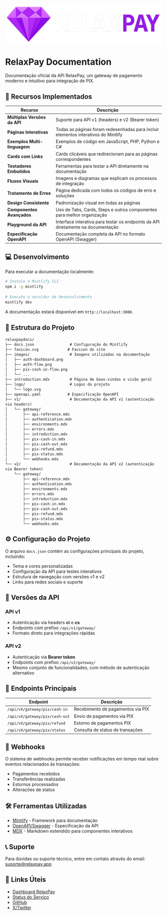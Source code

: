 <p align="center" width="100%">
<img src="logo/logo.svg" width="500" />
</p>

# RelaxPay Documentation

Documentação oficial da API RelaxPay, um gateway de pagamento moderno e intuitivo para integração de PIX.

## 🚀 Recursos Implementados

| Recurso | Descrição |
|---------|-----------|
| **Múltiplas Versões da API** | Suporte para API v1 (headers) e v2 (Bearer token) |
| **Páginas Interativas** | Todas as páginas foram redesenhadas para incluir elementos interativos do Mintlify |
| **Exemplos Multi-linguagem** | Exemplos de código em JavaScript, PHP, Python e C# |
| **Cards com Links** | Cards clicáveis que redirecionam para as páginas correspondentes |
| **Testadores Embutidos** | Ferramentas para testar a API diretamente na documentação |
| **Fluxos Visuais** | Imagens e diagramas que explicam os processos de integração |
| **Tratamento de Erros** | Página dedicada com todos os códigos de erro e soluções |
| **Design Consistente** | Padronização visual em todas as páginas |
| **Componentes Avançados** | Uso de Tabs, Cards, Steps e outros componentes para melhor organização |
| **Playground da API** | Interface interativa para testar os endpoints da API diretamente na documentação |
| **Especificação OpenAPI** | Documentação completa da API no formato OpenAPI (Swagger) |

## 💻 Desenvolvimento

Para executar a documentação localmente:

```bash
# Instale o Mintlify CLI
npm i -g mintlify

# Execute o servidor de desenvolvimento
mintlify dev
```

A documentação estará disponível em `http://localhost:3000`.

## 📂 Estrutura do Projeto

```
relaxpaydocs/
├── docs.json                # Configuração do Mintlify
├── favicon.svg             # Favicon do site
├── images/                  # Imagens utilizadas na documentação
│   ├── auth-dashboard.png
│   ├── auth-flow.png
│   ├── pix-cash-in-flow.png
│   └── ...
├── introduction.mdx         # Página de boas-vindas e visão geral
├── logo/                    # Logos do projeto
│   └── logo.svg
├── openapi.yaml            # Especificação OpenAPI
├── v1/                      # Documentação da API v1 (autenticação via headers)
│   └── gateway/
│       ├── api-reference.mdx
│       ├── authentication.mdx
│       ├── environments.mdx
│       ├── errors.mdx
│       ├── introduction.mdx
│       ├── pix-cash-in.mdx
│       ├── pix-cash-out.mdx
│       ├── pix-refund.mdx
│       ├── pix-status.mdx
│       └── webhooks.mdx
└── v2/                      # Documentação da API v2 (autenticação via Bearer token)
    └── gateway/
        ├── api-reference.mdx
        ├── authentication.mdx
        ├── environments.mdx
        ├── errors.mdx
        ├── introduction.mdx
        ├── pix-cash-in.mdx
        ├── pix-cash-out.mdx
        ├── pix-refund.mdx
        ├── pix-status.mdx
        └── webhooks.mdx
```

## ⚙️ Configuração do Projeto

O arquivo `docs.json` contém as configurações principais do projeto, incluindo:

- Tema e cores personalizadas
- Configuração da API para testes interativos
- Estrutura de navegação com versões v1 e v2
- Links para redes sociais e suporte

## 🔄 Versões da API

### API v1
- Autenticação via headers **ci** e **cs**
- Endpoints com prefixo `/api/v1/gateway/`
- Formato direto para integrações rápidas

### API v2
- Autenticação via **Bearer token**
- Endpoints com prefixo `/api/v2/gateway/`
- Mesmo conjunto de funcionalidades, com método de autenticação alternativo

## 🔌 Endpoints Principais

| Endpoint | Descrição |
|----------|------------|
| `/api/vX/gateway/pix/cash-in` | Recebimento de pagamentos via PIX |
| `/api/vX/gateway/pix/cash-out` | Envio de pagamentos via PIX |
| `/api/vX/gateway/pix/refund` | Estorno de pagamentos PIX |
| `/api/vX/gateway/pix/status` | Consulta de status de transações |

## 🔔 Webhooks

O sistema de webhooks permite receber notificações em tempo real sobre eventos relacionados às transações:

- Pagamentos recebidos
- Transferências realizadas
- Estornos processados
- Alterações de status

## 🛠️ Ferramentas Utilizadas

- [Mintlify](https://mintlify.com/) - Framework para documentação
- [OpenAPI/Swagger](https://swagger.io/) - Especificação da API
- [MDX](https://mdxjs.com/) - Markdown estendido para componentes interativos

## 📞 Suporte

Para dúvidas ou suporte técnico, entre em contato através do email: [suporte@relaxpay.app](mailto:suporte@relaxpay.app)

## 🔗 Links Úteis

- [Dashboard RelaxPay](https://dashboard.relaxpay.app)
- [Status do Serviço](https://status.relaxpay.app)
- [GitHub](https://github.com/relaxpay)
- [X/Twitter](https://twitter.com/relaxpay)
